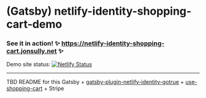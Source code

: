 # (Gatsby) netlify-identity-shopping-cart-demo

### See it in action! ✨ https://netlify-identity-shopping-cart.jonsully.net ✨

Demo site status: [![Netlify Status](https://api.netlify.com/api/v1/badges/5aa804c6-93d0-46cb-8091-e7de647c6372/deploy-status)](https://app.netlify.com/sites/netlify-identity-shopping-cart/deploys)

---

TBD README for this Gatsby + [gatsby-plugin-netlify-identity-gotrue](https://github.com/jon-sully/gatsby-plugin-netlify-identity-gotrue) + [use-shopping-cart](https://github.com/dayhaysoos/use-shopping-cart) + Stripe

